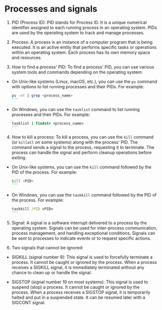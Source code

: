 # Processes and signals

1. PID (Process ID):
PID stands for Process ID. It is a unique numerical identifier assigned to each running process in an operating system. PIDs are used by the operating system to track and manage processes.

2. Process:
A process is an instance of a computer program that is being executed. It is an active entity that performs specific tasks or operations within an operating system. Each process has its own memory space and resources.

3. How to find a process' PID:
To find a process' PID, you can use various system tools and commands depending on the operating system:

- On Unix-like systems (Linux, macOS, etc.), you can use the `ps` command with options to list running processes and their PIDs. For example:
  ````bash
  ps -ef | grep <process_name>
  ```

- On Windows, you can use the `tasklist` command to list running processes and their PIDs. For example:
  ````cmd
  tasklist | findstr <process_name>
  ```

4. How to kill a process:
To kill a process, you can use the `kill` command (or `killall` on some systems) along with the process' PID. The command sends a signal to the process, requesting it to terminate. The process can handle the signal and perform cleanup operations before exiting.

- On Unix-like systems, you can use the `kill` command followed by the PID of the process. For example:
  ````bash
  kill <PID>
  ```

- On Windows, you can use the `taskkill` command followed by the PID of the process. For example:
  ````cmd
  taskkill /PID <PID>
  ```

5. Signal:
A signal is a software interrupt delivered to a process by the operating system. Signals can be used for inter-process communication, process management, and handling exceptional conditions. Signals can be sent to processes to indicate events or to request specific actions.

6. Two signals that cannot be ignored:
- SIGKILL (signal number 9): This signal is used to forcefully terminate a process. It cannot be caught or ignored by the process. When a process receives a SIGKILL signal, it is immediately terminated without any chance to clean up or handle the signal.

- SIGSTOP (signal number 19 on most systems): This signal is used to suspend (stop) a process. It cannot be caught or ignored by the process. When a process receives a SIGSTOP signal, it is temporarily halted and put in a suspended state. It can be resumed later with a SIGCONT signal.
